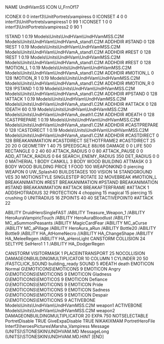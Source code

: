 NAME UndHVamSS
ICON U_FrnOf17

ICONEX 0 0 interf3\UnitPortrets\vampiress 0
ICONSET 4 0 0 interf3\UnitPortrets\vampiress1 0 99 1
ICONSET 1 0 0 interf3\UnitPortrets\vampiress2 0 90 1

!STAND          1 0.19  Models\Units\UndHVam\UndHVamMSS.C2M Models\Units\UndHVam\UndHVamA_stand1.C2M
ADDHDIR #STAND 0 128
!REST           1 0.19  Models\Units\UndHVam\UndHVamMSS.C2M Models\Units\UndHVam\UndHVamA_stand1.C2M
ADDHDIR #REST 0 128
!REST           1 0.19  Models\Units\UndHVam\UndHVamMSS.C2M Models\Units\UndHVam\UndHVamA_stand1.C2M
ADDHDIR #REST 0 128
!MOTION_L       1 0.19  Models\Units\UndHVam\UndHVamMSS.C2M Models\Units\UndHVam\UndHVamA_stand1.C2M
ADDHDIR #MOTION_L 0 128
!MOTION_R      1 0.19  Models\Units\UndHVam\UndHVamMSS.C2M Models\Units\UndHVam\UndHVamA_stand1.C2M
ADDHDIR #MOTION_R 0 128
!PSTAND        1 0.19  Models\Units\UndHVam\UndHVamMSS.C2M Models\Units\UndHVam\UndHVamA_stand1.C2M
ADDHDIR #PSTAND 0 128 
!ATTACK         1 0.19  Models\Units\UndHVam\UndHVamMSS.C2M Models\Units\UndHVam\UndHVamA_stand1.C2M
ADDHDIR #ATTACK 0 128
!DEATH          60 0.19 Models\Units\UndHVam\UndHVamMSS.C2M Models\Units\UndHVam\UndHVamA_death1.C2M
ADDHDIR #DEATH 0 128
!CASTPREPARE   1 0.19  Models\Units\UndHVam\UndHVamMSS.C2M Models\Units\UndHVam\UndHVamA_stand1.C2M
ADDHDIR #CASTPREPARE 0 128
!CASTDIRECT    1 0.19  Models\Units\UndHVam\UndHVamMSS.C2M Models\Units\UndHVam\UndHVamA_stand1.C2M
ADDHDIR #CASTDIRECT 0 128
BREAKANIMATION #CASTDIRECT
SETHOTFRAME2 #CASTDIRECT 25 20 20 0
GEOMETRY 1 40 75
SPEEDSCALE 88//66
DAMAGE   0 0
LIFE     500
RECTANGLE 0 2 40 60
ATTACK_RADIUS 0 0 80
ATTACK_PAUSE 0 0
ADD_ATTACK_RADIUS 0 64
SEARCH_ENEMY_RADIUS 350
DET_RADIUS 0 0 0
MATHERIAL 1 BODY
CANKILL 3 BODY WOOD BUILDING
ATTMASK 0 3 BODY WOOD BUILDING
PRICE 1 FOOD 100
WEAPONKIND 0 piercing
WEAPON 0 UW_Splash40
BUILDSTAGES 100
VISION 14
STANDGROUND
VES 30
MOTIONSTYLE SINGLESTEP
ROTATE 32
MOVEBREAK #MOTION_L
BREAKANIMATION #REST
BREAKANIMATION #PSTAND
BREAKANIMATION #STAND
BREAKANIMATION #ATTACK
BREAKAFTERFRAME #ATTACK 1
ADDSHOTRADIUS 32
PROTECTION 4 chopping 15 magical 15 piercing 15 crushing 0
UNITRADIUS 16
ZPOINTS 40 40
SETACTIVEPOINT0 #ATTACK 22

ABILITY DruidHeroSingleFAST
/ABILITY Treasure_Weapon_1
/ABILITY HeroAuraVampiricTouch
/ABILITY HeroAuraBloodlust
/ABILITY MC_aSummonPeasants
/ABILITY MagicCardFear 
/ABILITY MC_aCurse
/ABILITY MC_aPillage 
/ABILITY HeroAura_aRun
/ABILITY Bottle20
/ABILITY Bottle9
/ABILITY HA_AtHomeNecro
//ABILITY HA_ChangeShape
/ABILITY HA_MeleeRegen
/ABILITY HA_aHeroLight
CANSTORM
COLLISION 24
SELTYPE SelHero1 1 1
/ABILITY HA_DodgerRegen

CANSTORM
VISITORMASK 1
PLACEINTRANSPORT 25
NOCOLLISION
DAMAGEONBUILDINGMULTIPLICATOR 10
COLUMN 1
CYLINDER 20 50
/FASTCLICK_SOUND building_ready
SOUND 5 #DEATH death
EMOTICON Normal G\EMOTICONS\EMOTICONS 9
EMOTICON Angry G\EMOTICONS\EMOTICONS 9
EMOTICON Gladness G\EMOTICONS\EMOTICOS 9
EMOTICON Defiance G\EMOTICONS\EMOTICONS 9
EMOTICON Pride G\EMOTICONS\EMOTICONS 9
EMOTICON Sadness G\EMOTICONS\EMOTICONS 9
EMOTICON Despair G\EMOTICONS\EMOTICONS 9
ACTIVEBONE Models\Units\UndHVam\UndHVamMSS.C2M weapon1
ACTIVEBONE Models\Units\UndHVam\UndHVamMSS.C2M weapon2
DAMAGEONBUILDINGMULTIPLICATOR 20
EXPA 750
NOTSELECTABLE
PortretDisable TRUE
GiveExpaDisable TRUE
NIKAKIXMAM
PortretHeroFile Interf3\heroesPictures\Marsha_Vampiress
Message (UNITS)\STONESKIN\UNDHVAM.MD
MessageLong (UNITS)\STONESKIN\UNDHVAM.MD.HINT
[END]
